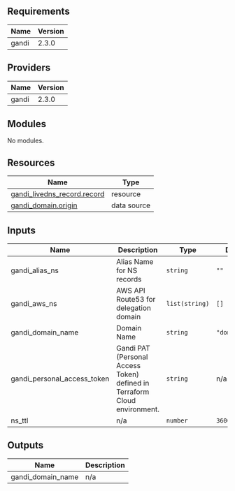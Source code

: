 <!-- BEGIN_TF_DOCS -->
## Requirements

| Name | Version |
|------|---------|
| gandi | 2.3.0 |

## Providers

| Name | Version |
|------|---------|
| gandi | 2.3.0 |

## Modules

No modules.

## Resources

| Name | Type |
|------|------|
| [gandi_livedns_record.record](https://registry.terraform.io/providers/go-gandi/gandi/2.3.0/docs/resources/livedns_record) | resource |
| [gandi_domain.origin](https://registry.terraform.io/providers/go-gandi/gandi/2.3.0/docs/data-sources/domain) | data source |

## Inputs

| Name | Description | Type | Default | Required |
|------|-------------|------|---------|:--------:|
| gandi\_alias\_ns | Alias Name for NS records | `string` | `""` | no |
| gandi\_aws\_ns | AWS API Route53 for delegation domain | `list(string)` | `[]` | no |
| gandi\_domain\_name | Domain Name | `string` | `"domain.com"` | no |
| gandi\_personal\_access\_token | Gandi PAT (Personal Access Token) defined in Terraform Cloud environment. | `string` | n/a | yes |
| ns\_ttl | n/a | `number` | `3600` | no |

## Outputs

| Name | Description |
|------|-------------|
| gandi\_domain\_name | n/a |
<!-- END_TF_DOCS -->